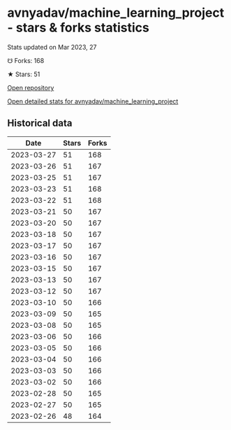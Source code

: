 # avnyadav/machine_learning_project - stars & forks statistics

Stats updated on Mar 2023, 27

☋ Forks: 168

★ Stars: 51

[Open repository](https://github.com/avnyadav/machine_learning_project)

[Open detailed stats for avnyadav/machine_learning_project](https://reviewgithub.com/rep/avnyadav/machine_learning_project)

## Historical data
| Date | Stars | Forks |
|------|-------|-------|
| 2023-03-27 | 51 | 168 | 
| 2023-03-26 | 51 | 167 | 
| 2023-03-25 | 51 | 167 | 
| 2023-03-23 | 51 | 168 | 
| 2023-03-22 | 51 | 168 | 
| 2023-03-21 | 50 | 167 | 
| 2023-03-20 | 50 | 167 | 
| 2023-03-18 | 50 | 167 | 
| 2023-03-17 | 50 | 167 | 
| 2023-03-16 | 50 | 167 | 
| 2023-03-15 | 50 | 167 | 
| 2023-03-13 | 50 | 167 | 
| 2023-03-12 | 50 | 167 | 
| 2023-03-10 | 50 | 166 | 
| 2023-03-09 | 50 | 165 | 
| 2023-03-08 | 50 | 165 | 
| 2023-03-06 | 50 | 166 | 
| 2023-03-05 | 50 | 166 | 
| 2023-03-04 | 50 | 166 | 
| 2023-03-03 | 50 | 166 | 
| 2023-03-02 | 50 | 166 | 
| 2023-02-28 | 50 | 165 | 
| 2023-02-27 | 50 | 165 | 
| 2023-02-26 | 48 | 164 | 

